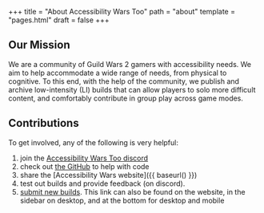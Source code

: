 +++
title = "About Accessibility Wars Too"
path = "about"
template = "pages.html"
draft = false
+++

## Our Mission

We are a community of Guild Wars 2 gamers with accessibility needs.  We aim to help accommodate a wide range of needs, from
physical to cognitive. To this end, with the help of the community, we publish and archive low-intensity (LI)
builds that can allow players to solo more difficult content, and comfortably contribute in group play across game modes.

## Contributions

To get involved, any of the following is very helpful:

1. join the [Accessibility Wars Too discord](https://discord.gg/bKt2CdS8k3)
2. check out [the GitHub](https://github.com/accessibilitywars/aw2-builds) to help with code
3. share the [Accessibility Wars website]({{ baseurl() }})
4. test out builds and provide feedback (on discord).
5. [submit new builds](https://forms.gle/d2cdHbx3P7JyK3GD9). This link can also be found on the website, in the sidebar on desktop, and at the bottom for desktop and mobile

